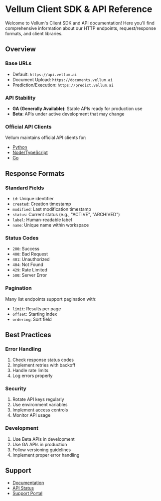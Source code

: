 # Vellum Client SDK & API Reference

Welcome to Vellum's Client SDK and API documentation! Here you'll find comprehensive information about our HTTP endpoints, request/response formats, and client libraries.

## Overview

### Base URLs
- Default: `https://api.vellum.ai`
- Document Upload: `https://documents.vellum.ai`
- Prediction/Execution: `https://predict.vellum.ai`

### API Stability
- **GA (Generally Available)**: Stable APIs ready for production use
- **Beta**: APIs under active development that may change

### Official API Clients
Vellum maintains official API clients for:
- [Python](https://github.com/vellum-ai/vellum-client-python)
- [Node/TypeScript](https://github.com/vellum-ai/vellum-client-node)
- [Go](https://github.com/vellum-ai/vellum-client-go)

## Response Formats

### Standard Fields
- `id`: Unique identifier
- `created`: Creation timestamp
- `modified`: Last modification timestamp
- `status`: Current status (e.g., "ACTIVE", "ARCHIVED")
- `label`: Human-readable label
- `name`: Unique name within workspace

### Status Codes
- `200`: Success
- `400`: Bad Request
- `401`: Unauthorized
- `404`: Not Found
- `429`: Rate Limited
- `500`: Server Error

### Pagination
Many list endpoints support pagination with:
- `limit`: Results per page
- `offset`: Starting index
- `ordering`: Sort field

## Best Practices

### Error Handling
1. Check response status codes
2. Implement retries with backoff
3. Handle rate limits
4. Log errors properly

### Security
1. Rotate API keys regularly
2. Use environment variables
3. Implement access controls
4. Monitor API usage

### Development
1. Use Beta APIs in development
2. Use GA APIs in production
3. Follow versioning guidelines
4. Implement proper error handling

## Support
- [Documentation](https://docs.vellum.ai)
- [API Status](https://status.vellum.ai)
- [Support Portal](https://support.vellum.ai) 